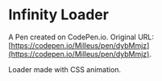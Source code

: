 # Infinity Loader

A Pen created on CodePen.io. Original URL: [https://codepen.io/Milleus/pen/dybMmjz](https://codepen.io/Milleus/pen/dybMmjz).

Loader made with CSS animation.